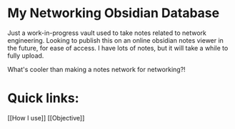 # My Networking Obsidian Database
Just a work-in-progress vault used to take notes related to network engineering. Looking to publish this on an online obsidian notes viewer in the future, for ease of access. I have lots of notes, but it will take a while to fully upload.

What's cooler than making a notes network for networking?!

# Quick links:
[[How I use]]
[[Objective]]

